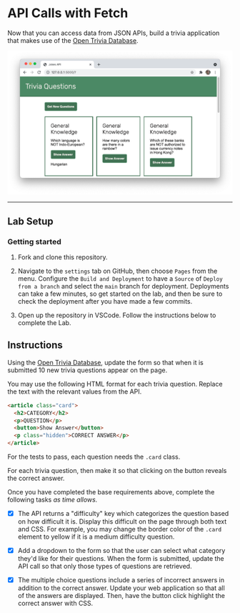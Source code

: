 # API Calls with Fetch

Now that you can access data from JSON APIs, build a trivia application that makes use of the [Open Trivia Database](https://opentdb.com/api_config.php).

![Image of a completed lab.](./assets/preview.png)

---

## Lab Setup

### Getting started

1. Fork and clone this repository.

1. Navigate to the `settings` tab on GitHub, then choose `Pages` from the menu. Configure the `Build and Deployment` to have a `Source` of `Deploy from a branch` and select the `main` branch for deployment. Deployments can take a few minutes, so get started on the lab, and then be sure to check the deployment after you have made a few commits.

1. Open up the repository in VSCode. Follow the instructions below to complete the Lab.

## Instructions

Using the [Open Trivia Database](https://opentdb.com/api_config.php), update the form so that when it is submitted 10 new trivia questions appear on the page.

You may use the following HTML format for each trivia question. Replace the text with the relevant values from the API.

```html
<article class="card">
  <h2>CATEGORY</h2>
  <p>QUESTION</p>
  <button>Show Answer</button>
  <p class="hidden">CORRECT ANSWER</p>
</article>
```

For the tests to pass, each question needs the `.card` class.

For each trivia question, then make it so that clicking on the button reveals the correct answer.

Once you have completed the base requirements above, complete the following tasks _as time allows._

- [x] The API returns a "difficulty" key which categorizes the question based on how difficult it is. Display this difficult on the page through both text and CSS. For example, you may change the border color of the `.card` element to yellow if it is a medium difficulty question.

- [x] Add a dropdown to the form so that the user can select what category they'd like for their questions. When the form is submitted, update the API call so that only those types of questions are retrieved.

- [x] The multiple choice questions include a series of incorrect answers in addition to the correct answer. Update your web application so that all of the answers are displayed. Then, have the button click highlight the correct answer with CSS.
